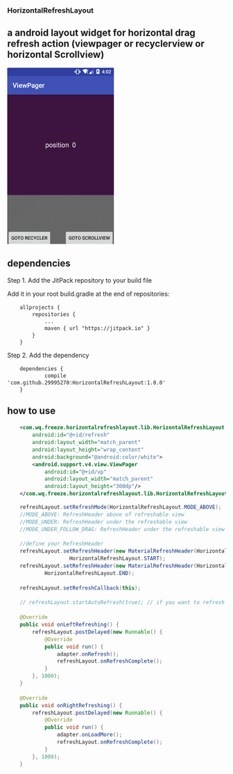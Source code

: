 ### HorizontalRefreshLayout
a android layout widget for horizontal drag refresh action (viewpager or recyclerview or horizontal Scrollview)
-----
![](https://github.com/29995270/HorizontalRefreshLayout/blob/master/art.gif "viewpager")
<br>

dependencies
-----

Step 1. Add the JitPack repository to your build file

Add it in your root build.gradle at the end of repositories:
```
	allprojects {
		repositories {
			...
			maven { url "https://jitpack.io" }
		}
	}
```

Step 2. Add the dependency
```
	dependencies {
	        compile 'com.github.29995270:HorizontalRefreshLayout:1.0.0'
	}
```

how to use
-----
```xml
    <com.wq.freeze.horizontalrefreshlayout.lib.HorizontalRefreshLayout
        android:id="@+id/refresh"
        android:layout_width="match_parent"
        android:layout_height="wrap_content"
        android:background="@android:color/white">
        <android.support.v4.view.ViewPager
            android:id="@+id/vp"
            android:layout_width="match_parent"
            android:layout_height="300dp"/>
    </com.wq.freeze.horizontalrefreshlayout.lib.HorizontalRefreshLayout>
```

```java
    refreshLayout.setRefreshMode(HorizontalRefreshLayout.MODE_ABOVE);
    //MODE_ABOVE: RefreshHeader above of refreshable view
    //MODE_UNDER: RefreshHeader under the refreshable view
    //MODE_UNDER_FOLLOW_DRAG: RefreshHeader under the refreshable view and follow drag action

    //define your RefreshHeader
    refreshLayout.setRefreshHeader(new MaterialRefreshHeader(HorizontalRefreshLayout.START),
                    HorizontalRefreshLayout.START);
    refreshLayout.setRefreshHeader(new MaterialRefreshHeader(HorizontalRefreshLayout.END),
            HorizontalRefreshLayout.END);

    refreshLayout.setRefreshCallback(this);

    // refreshLayout.startAutoRefresh(true); // if you want to refresh in code
        
    @Override
    public void onLeftRefreshing() {
        refreshLayout.postDelayed(new Runnable() {
            @Override
            public void run() {
                adapter.onRefresh();
                refreshLayout.onRefreshComplete();
            }
        }, 1000);
    }

    @Override
    public void onRightRefreshing() {
        refreshLayout.postDelayed(new Runnable() {
            @Override
            public void run() {
                adapter.onLoadMore();
                refreshLayout.onRefreshComplete();
            }
        }, 1000);
    }
```
